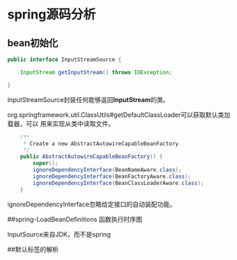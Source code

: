 spring源码分析
====

bean初始化
----




```java
public interface InputStreamSource {

	InputStream getInputStream() throws IOException;

}
```
InputStreamSource封装任何能够返回**InputStream**的类。

org.springframework.util.ClassUtils#getDefaultClassLoader可以获取默认类加载器，可以
用来实现从类中读取文件。


```java
	/**
	 * Create a new AbstractAutowireCapableBeanFactory.
	 */
	public AbstractAutowireCapableBeanFactory() {
		super();
		ignoreDependencyInterface(BeanNameAware.class);
		ignoreDependencyInterface(BeanFactoryAware.class);
		ignoreDependencyInterface(BeanClassLoaderAware.class);
	}
```
ignoreDependencyInterface忽略给定接口的自动装配功能。


##spring-LoadBeanDefinitions 函数执行时序图


InputSource来自JDK，而不是spring

##默认标签的解析
